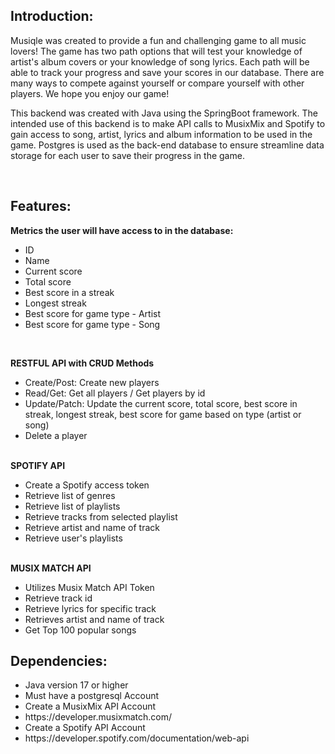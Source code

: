 <h2>Introduction:</h2>

Musiqle was created to provide a fun and challenging game to all music lovers! The game has two path options that will test your knowledge of artist's album covers or your knowledge of song lyrics. Each path will be able to track your progress and save your scores in our database. There are many ways to compete against yourself or compare yourself with other players. We hope you enjoy our game!

This backend was created with Java using the SpringBoot framework. The intended use of this backend is to make API calls to MusixMix and Spotify to gain access to song, artist, lyrics and album information to be used in the game. Postgres is used as the back-end database to ensure streamline data storage for each user to save their progress in the game. 

<br>
<h2>Features:</h2>

<b>Metrics the user will have access to in the database:</b>

  <ul>
    <li>ID
    <li>Name 
    <li>Current score
    <li>Total score
    <li>Best score in a streak
    <li>Longest streak
    <li>Best score for game type - Artist
    <li>Best score for game type - Song 
  </ul>

<br>

<b>RESTFUL API with CRUD Methods</b>

<ul>
  <li>Create/Post: Create new players
  <li>Read/Get: Get all players / Get players by id
  <li>Update/Patch: Update the current score, total score, best score in streak, longest streak, best score for game based on type (artist or song)
  <li>Delete a player
</ul>

<br>
<b>SPOTIFY API</b>

<ul>
  <li>Create a Spotify access token
  <li>Retrieve list of genres
  <li>Retrieve list of playlists
  <li>Retrieve tracks from selected playlist
  <li>Retrieve artist and name of track
  <li>Retrieve user's playlists
</ul>

<br>
<b>MUSIX MATCH API</b>

<ul>
  <li>Utilizes Musix Match API Token
  <li>Retrieve track id
  <li>Retrieve lyrics for specific track
  <li>Retrieves artist and name of track
  <li>Get Top 100 popular songs 
</ul>

<h2>Dependencies:</h2>

<ul>
  <li>Java version 17 or higher
  <li>Must have a postgresql Account
  <li>Create a MusixMix API Account
  <li>https://developer.musixmatch.com/
  <li>Create a Spotify API Account 
  <li>https://developer.spotify.com/documentation/web-api
</ul>
